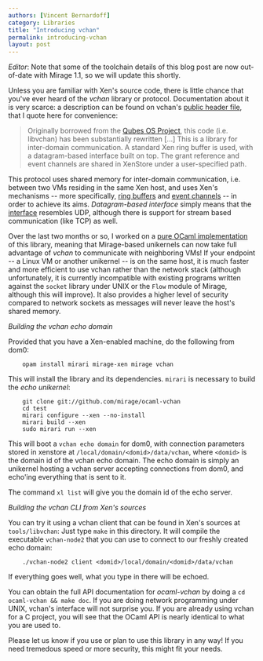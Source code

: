 ```yaml
---
authors: [Vincent Bernardoff]
category: Libraries
title: "Introducing vchan"
permalink: introducing-vchan
layout: post
---
```


*Editor*: Note that some of the toolchain details of this blog post are
now out-of-date with Mirage 1.1, so we will update this shortly.

Unless you are familiar with Xen's source code, there is little chance
that you've ever heard of the *vchan* library or
protocol. Documentation about it is very scarce: a description can be
found on vchan's
[public header file](http://xenbits.xen.org/gitweb/?p=xen.git;a=blob;f=xen/include/public/io/libxenvchan.h;hb=HEAD),
that I quote here for convenience:

> Originally borrowed from the
> [Qubes OS Project](http://www.qubes-os.org), this code (i.e. libvchan)
> has been substantially rewritten [...]
> This is a library for inter-domain communication.  A standard Xen ring
> buffer is used, with a datagram-based interface built on top.  The
> grant reference and event channels are shared in XenStore under a
> user-specified path.

This protocol uses shared memory for inter-domain communication,
i.e. between two VMs residing in the same Xen host, and uses Xen's
mechanisms -- more specifically,
[ring buffers](http://www.informit.com/articles/article.aspx?p=1160234&seqNum=3)
and
[event channels](http://xenbits.xen.org/gitweb/?p=xen.git;a=blob;f=tools/libxc/xenctrl.h;h=f2cebafc9ddd4815ffc73fcf9e0d292b1d4c91ff;hb=HEAD#l934)
-- in order to achieve its aims. *Datagram-based interface* simply
means that the
[interface](http://xenbits.xen.org/gitweb/?p=xen.git;a=blob;f=tools/libvchan/libxenvchan.h;h=6365d36a06f8c8f56454724cefc4c2f1d39beba2;hb=HEAD)
resembles UDP, although there is support for stream based communication (like
TCP) as well.

Over the last two months or so, I worked on a [pure OCaml
implementation](http://github.com/mirage/ocaml-vchan) of this library, meaning
that Mirage-based unikernels can now take full advantage of *vchan* to
communicate with neighboring VMs! If your endpoint -- a Linux VM or another
unikernel -- is on the same host, it is much faster and more efficient to use
vchan rather than the network stack (although unfortunately, it is currently
incompatible with existing programs written against the `socket` library under
UNIX or the `Flow` module of Mirage, although this will improve). It also
provides a higher level of security compared to network sockets as messages
will never leave the host's shared memory.

*Building the vchan echo domain*

Provided that you have a Xen-enabled machine, do the following from
dom0:

```
    opam install mirari mirage-xen mirage vchan
```

This will install the library and its dependencies. `mirari` is
necessary to build the *echo unikernel*:

```
    git clone git://github.com/mirage/ocaml-vchan
    cd test
    mirari configure --xen --no-install
    mirari build --xen
    sudo mirari run --xen
```

This will boot a `vchan echo domain` for dom0, with connection
parameters stored in xenstore at `/local/domain/<domid>/data/vchan`,
where `<domid>` is the domain id of the vchan echo domain. The echo
domain is simply an unikernel hosting a vchan server accepting
connections from dom0, and echo'ing everything that is sent to it.

The command `xl list` will give you the domain id of the echo
server.

*Building the vchan CLI from Xen's sources*

You can try it using a vchan client that can be found in Xen's sources
at `tools/libvchan`: Just type `make` in this directory. It will
compile the executable `vchan-node2` that you can use to connect to
our freshly created echo domain:

```
    ./vchan-node2 client <domid>/local/domain/<domid>/data/vchan
```

If everything goes well, what you type in there will be echoed.

You can obtain the full API documentation for *ocaml-vchan* by doing a
`cd ocaml-vchan && make doc`. If you are doing network programming
under UNIX, vchan's interface will not surprise you. If you are
already using vchan for a C project, you will see that the OCaml API
is nearly identical to what you are used to.

Please let us know if you use or plan to use this library in any way!
If you need tremedous speed or more security, this might fit your
needs.

